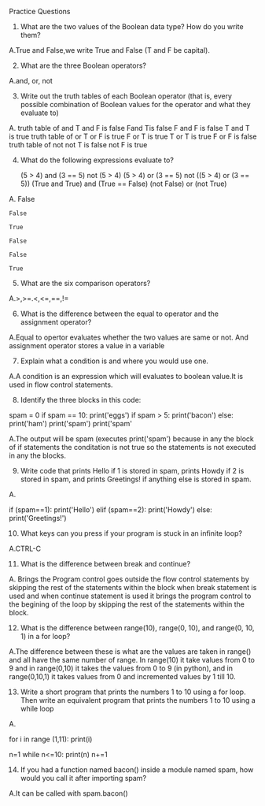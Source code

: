 Practice Questions


1. What are the two values of the Boolean data type? How do you write them?

A.True and False,we write True and False (T and F be capital).


2. What are the three Boolean operators?

A.and, or, not


3. Write out the truth tables of each Boolean operator (that is, every possible combination of Boolean values for the operator and what they evaluate to)

A. truth table of and
	T and F is false
	Fand Tis false
	F and F is false
	T and T is true
 truth table of or 
	T or F is true
	F or T is true
	T or T is true
	F or F is false
 truth table of not
	not T is false
	not F is true


4. What do the following expressions evaluate to?

	(5 > 4) and (3 == 5)
	not (5 > 4)
	(5 > 4) or (3 == 5)
	not ((5 > 4) or (3 == 5))
	(True and True) and (True == False)
	(not False) or (not True)

A.	False

	False

	True

	False

	False

	True

5. What are the six comparison operators?

A.>,>=.<,<=,==,!=

6. What is the difference between the equal to operator and the assignment operator?

A.Equal to opertor evaluates whether the two values are same or not. And assignment operator stores a value in a variable


7. Explain what a condition is and where you would use one.

A.A condition is an expression which will evaluates to boolean value.It is used in flow control statements.

8. Identify the three blocks in this code:

spam = 0
if spam == 10:
    print('eggs')
    if spam > 5:
        print('bacon')
    else:
        print('ham')
    print('spam')
print('spam'

A.The output will be spam (executes print('spam') because in any the block of if statements the conditation is not true so the statements is not executed in any the blocks.


9. Write code that prints Hello if 1 is stored in spam, prints Howdy if 2 is stored in spam, and prints Greetings! if anything else is stored in spam.

A.

if (spam==1):
    print('Hello')
elif (spam==2):
    print('Howdy')
else:
    print('Greetings!')


10. What keys can you press if your program is stuck in an infinite loop?

A.CTRL-C


11. What is the difference between break and continue?

A. Brings the Program control goes outside the flow control statements by skipping the rest of the statements within the block when break statement is used and when continue statement is used it brings the program control to the begining of the loop by skipping the rest of the statements within the block.


12. What is the difference between range(10), range(0, 10), and range(0, 10, 1) in a for loop?

A.The difference between these is what are the values are taken in range() and all have the same number of range. In range(10) it take values from 0 to 9 and in range(0,10) it takes the values from 0 to 9 (in python), and in range(0,10,1) it takes values from 0 and incremented values by 1 till 10.



13. Write a short program that prints the numbers 1 to 10 using a for loop. Then write an equivalent program that prints the numbers 1 to 10 using a while loop

A.

for i in range (1,11):
    print(i)


n=1
while n<=10:
     print(n)
     n+=1


14. If you had a function named bacon() inside a module named spam, how would you call it after importing spam?

A.It can be called with spam.bacon()


	